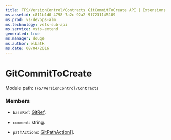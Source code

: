 ```yaml
---
title: TFS/VersionControl/Contracts GitCommitToCreate API | Extensions for Visual Studio Team Services
ms.assetid: c811b1d0-4798-7a2c-92a2-9f7231145109
ms.prod: vs-devops-alm
ms.technology: vsts-sub-api
ms.service: vsts-extend
generated: true
ms.manager: douge
ms.author: elbatk
ms.date: 08/04/2016
---
```


# GitCommitToCreate

Module path: `TFS/VersionControl/Contracts`


### Members

* `baseRef`: [GitRef](../../../TFS/VersionControl/Contracts/GitRef.md). 

* `comment`: string. 

* `pathActions`: [GitPathAction](../../../TFS/VersionControl/Contracts/GitPathAction.md)[]. 

